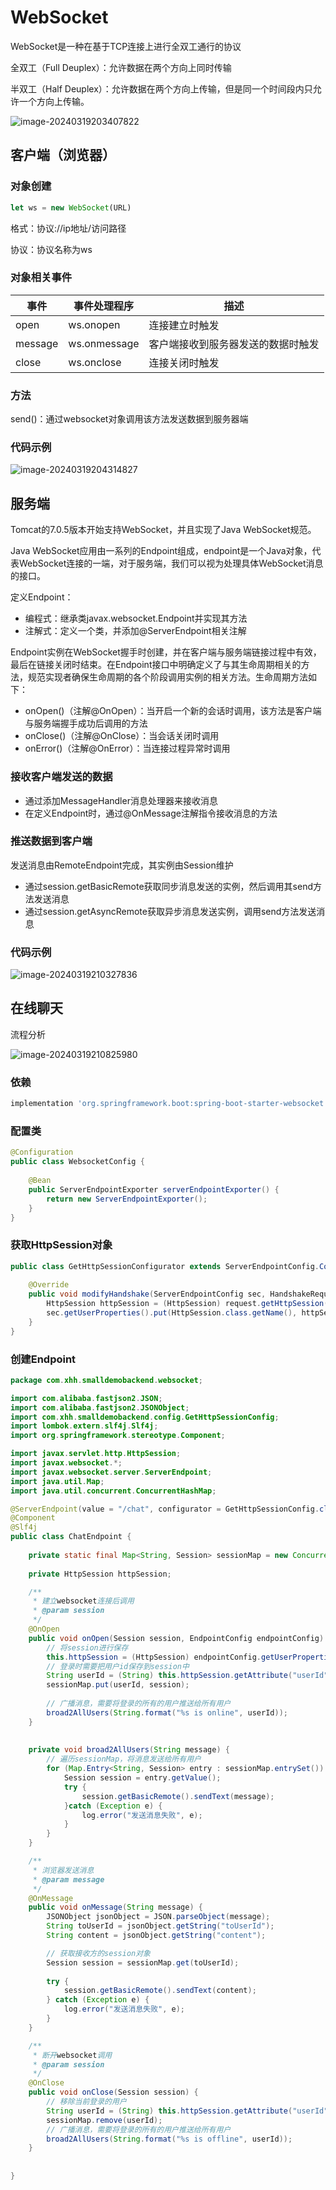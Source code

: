 # WebSocket

WebSocket是一种在基于TCP连接上进行全双工通行的协议

全双工（Full Deuplex）：允许数据在两个方向上同时传输

半双工（Half Deuplex）：允许数据在两个方向上传输，但是同一个时间段内只允许一个方向上传输。

![image-20240319203407822](https://gitee.com/cnuto/images/raw/master/image/image-20240319203407822.png)

## 客户端（浏览器）

### 对象创建

```js
let ws = new WebSocket(URL)
```

格式：协议://ip地址/访问路径

协议：协议名称为ws

### 对象相关事件

| 事件    | 事件处理程序 | 描述                               |
| ------- | ------------ | ---------------------------------- |
| open    | ws.onopen    | 连接建立时触发                     |
| message | ws.onmessage | 客户端接收到服务器发送的数据时触发 |
| close   | ws.onclose   | 连接关闭时触发                     |

### 方法

send()：通过websocket对象调用该方法发送数据到服务器端

### 代码示例

![image-20240319204314827](C:\Users\19242\AppData\Roaming\Typora\typora-user-images\image-20240319204314827.png)

## 服务端

Tomcat的7.0.5版本开始支持WebSocket，并且实现了Java WebSocket规范。

Java WebSocket应用由一系列的Endpoint组成，endpoint是一个Java对象，代表WebSocket连接的一端，对于服务端，我们可以视为处理具体WebSocket消息的接口。

定义Endpoint：

- 编程式：继承类javax.websocket.Endpoint并实现其方法
- 注解式：定义一个类，并添加@ServerEndpoint相关注解

Endpoint实例在WebSocket握手时创建，并在客户端与服务端链接过程中有效，最后在链接关闭时结束。在Endpoint接口中明确定义了与其生命周期相关的方法，规范实现者确保生命周期的各个阶段调用实例的相关方法。生命周期方法如下：

- onOpen()（注解@OnOpen）：当开启一个新的会话时调用，该方法是客户端与服务端握手成功后调用的方法
- onClose()（注解@OnClose）：当会话关闭时调用
- onError()（注解@OnError）：当连接过程异常时调用

### 接收客户端发送的数据

- 通过添加MessageHandler消息处理器来接收消息
- 在定义Endpoint时，通过@OnMessage注解指令接收消息的方法

### 推送数据到客户端

发送消息由RemoteEndpoint完成，其实例由Session维护

- 通过session.getBasicRemote获取同步消息发送的实例，然后调用其send方法发送消息
- 通过session.getAsyncRemote获取异步消息发送实例，调用send方法发送消息

### 代码示例

![image-20240319210327836](https://gitee.com/cnuto/images/raw/master/image/image-20240319210327836.png)

## 在线聊天

流程分析

![image-20240319210825980](https://gitee.com/cnuto/images/raw/master/image/image-20240319210825980.png)

### 依赖

```gradle
implementation 'org.springframework.boot:spring-boot-starter-websocket'
```

### 配置类

```java
@Configuration
public class WebsocketConfig {
    
    @Bean
    public ServerEndpointExporter serverEndpointExporter() {
        return new ServerEndpointExporter();
    }
}
```

### 获取HttpSession对象

```java
public class GetHttpSessionConfigurator extends ServerEndpointConfig.Configurator {
    
    @Override
    public void modifyHandshake(ServerEndpointConfig sec, HandshakeRequest request, HandshakeResponse response) {
        HttpSession httpSession = (HttpSession) request.getHttpSession();
        sec.getUserProperties().put(HttpSession.class.getName(), httpSession);
    }
}
```

### 创建Endpoint

```java
package com.xhh.smalldemobackend.websocket;

import com.alibaba.fastjson2.JSON;
import com.alibaba.fastjson2.JSONObject;
import com.xhh.smalldemobackend.config.GetHttpSessionConfig;
import lombok.extern.slf4j.Slf4j;
import org.springframework.stereotype.Component;

import javax.servlet.http.HttpSession;
import javax.websocket.*;
import javax.websocket.server.ServerEndpoint;
import java.util.Map;
import java.util.concurrent.ConcurrentHashMap;

@ServerEndpoint(value = "/chat", configurator = GetHttpSessionConfig.class)
@Component
@Slf4j
public class ChatEndpoint {
    
    private static final Map<String, Session> sessionMap = new ConcurrentHashMap<>();
    
    private HttpSession httpSession;

    /**
     * 建立websocket连接后调用
     * @param session
     */
    @OnOpen
    public void onOpen(Session session, EndpointConfig endpointConfig) {
        // 将session进行保存
        this.httpSession = (HttpSession) endpointConfig.getUserProperties().get(HttpSession.class.getName());
        // 登录时需要把用户id保存到session中
        String userId = (String) this.httpSession.getAttribute("userId");
        sessionMap.put(userId, session);
        
        // 广播消息，需要将登录的所有的用户推送给所有用户
        broad2AllUsers(String.format("%s is online", userId));
    }
    
    
    private void broad2AllUsers(String message) {
        // 遍历sessionMap，将消息发送给所有用户
        for (Map.Entry<String, Session> entry : sessionMap.entrySet()) {
            Session session = entry.getValue();
            try {
                session.getBasicRemote().sendText(message); 
            }catch (Exception e) {
                log.error("发送消息失败", e);
            }
        }
    }

    /**
     * 浏览器发送消息
     * @param message
     */
    @OnMessage
    public void onMessage(String message) {
        JSONObject jsonObject = JSON.parseObject(message);
        String toUserId = jsonObject.getString("toUserId");
        String content = jsonObject.getString("content");

        // 获取接收方的session对象
        Session session = sessionMap.get(toUserId);
        
        try {
            session.getBasicRemote().sendText(content);
        } catch (Exception e) {
            log.error("发送消息失败", e);
        }
    }

    /**
     * 断开websocket调用
     * @param session
     */
    @OnClose
    public void onClose(Session session) {
        // 移除当前登录的用户
        String userId = (String) this.httpSession.getAttribute("userId");
        sessionMap.remove(userId);
        // 广播消息，需要将登录的所有的用户推送给所有用户
        broad2AllUsers(String.format("%s is offline", userId));
    }
    
    
}
```

